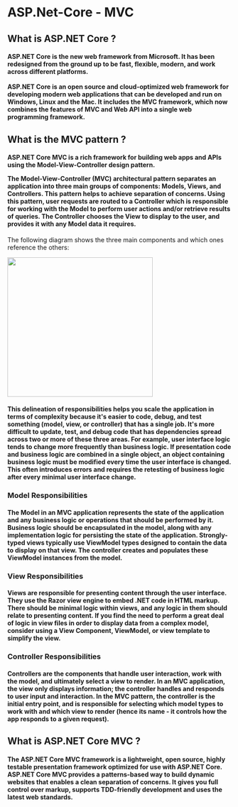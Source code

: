 # ASP.Net-Core - MVC

<h2>What is ASP.NET Core ?</h2>

<h4>ASP.NET Core is the new web framework from Microsoft. It has been redesigned from the ground up to be fast, flexible, modern,
and work across different platforms.</br>
</br>
ASP.NET Core is an open source and cloud-optimized web framework for developing modern web applications that can be developed 
and run on Windows, Linux and the Mac. It includes the MVC framework, which now combines the features of MVC and Web API into a single 
web programming framework.</h4>

<h2>What is the MVC pattern ?</h2>
<h4><p>ASP.NET Core MVC is a rich framework for building web apps and APIs using the Model-View-Controller design pattern.</p>
<p>The Model-View-Controller (MVC) architectural pattern separates an application into three main groups of components: Models, Views, and Controllers. This pattern helps to achieve separation of concerns. Using this pattern, user requests are routed to a Controller which is responsible for working with the Model to perform user actions and/or retrieve results of queries. The Controller chooses the View to display to the user, and provides it with any Model data it requires.</p></h4>
<p>The following diagram shows the three main components and which ones reference the others:</p>
<img src="https://user-images.githubusercontent.com/45730967/54558360-f5f7d680-49d6-11e9-8780-b34801aa3061.png" width="327px" height="314px" />
<h4>This delineation of responsibilities helps you scale the application in terms of complexity because it's easier to code, debug, and test something (model, view, or controller) that has a single job. It's more difficult to update, test, and debug code that has dependencies spread across two or more of these three areas. For example, user interface logic tends to change more frequently than business logic. If presentation code and business logic are combined in a single object, an object containing business logic must be modified every time the user interface is changed. This often introduces errors and requires the retesting of business logic after every minimal user interface change.</h4>
<h3>Model Responsibilities</h3>
<h4>The Model in an MVC application represents the state of the application and any business logic or operations that should be performed by it. Business logic should be encapsulated in the model, along with any implementation logic for persisting the state of the application. Strongly-typed views typically use ViewModel types designed to contain the data to display on that view. The controller creates and populates these ViewModel instances from the model.</h4>
<h3>View Responsibilities</h3>
<h4>Views are responsible for presenting content through the user interface. They use the Razor view engine to embed .NET code in HTML markup. There should be minimal logic within views, and any logic in them should relate to presenting content. If you find the need to perform a great deal of logic in view files in order to display data from a complex model, consider using a View Component, ViewModel, or view template to simplify the view.</h4>
<h3>Controller Responsibilities</h3>
<h4>Controllers are the components that handle user interaction, work with the model, and ultimately select a view to render. In an MVC application, the view only displays information; the controller handles and responds to user input and interaction. In the MVC pattern, the controller is the initial entry point, and is responsible for selecting which model types to work with and which view to render (hence its name - it controls how the app responds to a given request).</h4>
<h2>What is ASP.NET Core MVC ?</h2>
<h4>The ASP.NET Core MVC framework is a lightweight, open source, highly testable presentation framework optimized for use with ASP.NET Core.
ASP.NET Core MVC provides a patterns-based way to build dynamic websites that enables a clean separation of concerns. It gives you full control over markup, supports TDD-friendly development and uses the latest web standards.</h4>
